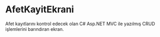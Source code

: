 # AfetKayitEkrani
Afet kayıtlarını kontrol edecek olan C# Asp.NET MVC ile yazılmış CRUD işlemlerini barındıran ekran. 
